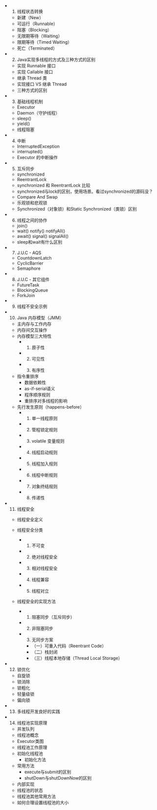 - 1. 线程状态转换

  - 新建（New）
  - 可运行（Runnable）
  - 阻塞（Blocking）
  - 无限期等待（Waiting）
  - 限期等待（Timed Waiting）
  - 死亡（Terminated）

- 2. Java实现多线程的方式及三种方式的区别

  - 实现 Runnable 接口
  - 实现 Callable 接口
  - 继承 Thread 类
  - 实现接口 VS 继承 Thread
  - 三种方式的区别

- 3. 基础线程机制

  - Executor
  - Daemon（守护线程）
  - sleep()
  - yield()
  - 线程阻塞

- 4. 中断

  - InterruptedException
  - interrupted()
  - Executor 的中断操作

- 5. 互斥同步

  - synchronized
  - ReentrantLock
  - synchronized 和 ReentrantLock 比较
  - synchronized与lock的区别，使用场景。看过synchronized的源码没？
  - Compare And Swap
  - 乐观锁和悲观锁
  - Synchronized（对象锁）和Static Synchronized（类锁）区别

- 6. 线程之间的协作

  - join()
  - wait() notify() notifyAll()
  - await() signal() signalAll()
  - sleep和wait有什么区别

- 7. J.U.C - AQS

  - CountdownLatch
  - CyclicBarrier
  - Semaphore

- 8. J.U.C - 其它组件

  - FutureTask
  - BlockingQueue
  - ForkJoin

- 9. 线程不安全示例

- 10. Java 内存模型（JMM）

  - 主内存与工作内存
  - 内存间交互操作
  - 内存模型三大特性
    - 1. 原子性
    - 2. 可见性
    - 3. 有序性
  - 指令重排序
    - 数据依赖性
    - as-if-serial语义
    - 程序顺序规则
    - 重排序对多线程的影响
  - 先行发生原则（happens-before）
    - 1. 单一线程原则
    - 2. 管程锁定规则
    - 3. volatile 变量规则
    - 4. 线程启动规则
    - 5. 线程加入规则
    - 6. 线程中断规则
    - 7. 对象终结规则
    - 8. 传递性

- 11. 线程安全

  - 线程安全定义

  - 线程安全分类

    - 1. 不可变
    - 2. 绝对线程安全
    - 3. 相对线程安全
    - 4. 线程兼容
    - 5. 线程对立

  - 线程安全的实现方法

    - 1. 阻塞同步（互斥同步）

    - 2. 非阻塞同步

    - 3. 无同步方案

      - （一）可重入代码（Reentrant Code）
      - （二）栈封闭
      - （三）线程本地存储（Thread Local Storage）

- 12. 锁优化

  - 自旋锁
  - 锁消除
  - 锁粗化
  - 轻量级锁
  - 偏向锁

- 13. 多线程开发良好的实践

- 14. 线程池实现原理

  - 并发队列
  - 线程池概念
  - Executor类图
  - 线程池工作原理
  - 初始化线程池
    - 初始化方法
  - 常用方法
    - execute与submit的区别
    - shutDown与shutDownNow的区别
  - 内部实现
  - 线程池的状态
  - 线程池其他常用方法
  - 如何合理设置线程池的大小